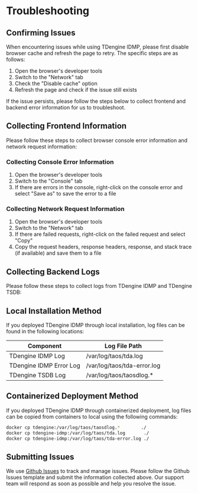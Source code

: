# Troubleshooting

## Confirming Issues

When encountering issues while using TDengine IDMP, please first disable browser cache and refresh the page to retry. The specific steps are as follows:

1. Open the browser's developer tools
2. Switch to the "Network" tab
3. Check the "Disable cache" option
4. Refresh the page and check if the issue still exists

If the issue persists, please follow the steps below to collect frontend and backend error information for us to troubleshoot.

## Collecting Frontend Information

Please follow these steps to collect browser console error information and network request information:

### Collecting Console Error Information

1. Open the browser's developer tools
2. Switch to the "Console" tab
3. If there are errors in the console, right-click on the console error and select "Save as" to save the error to a file

### Collecting Network Request Information

1. Open the browser's developer tools
2. Switch to the "Network" tab
3. If there are failed requests, right-click on the failed request and select "Copy"
4. Copy the request headers, response headers, response, and stack trace (if available) and save them to a file

## Collecting Backend Logs

Please follow these steps to collect logs from TDengine IDMP and TDengine TSDB:

## Local Installation Method

If you deployed TDengine IDMP through local installation, log files can be found in the following locations:

| Component | Log File Path |
|-----------|---------------|
| TDengine IDMP Log | /var/log/taos/tda.log |
| TDengine IDMP Error Log | /var/log/taos/tda-error.log |
| TDengine TSDB Log | /var/log/taos/taosdlog.* |

## Containerized Deployment Method

If you deployed TDengine IDMP through containerized deployment, log files can be copied from containers to local using the following commands:

```bash
docker cp tdengine:/var/log/taos/taosdlog.*        ./
docker cp tdengine-idmp:/var/log/taos/tda.log       ./
docker cp tdengine-idmp:/var/log/taos/tda-error.log ./
```

## Submitting Issues

We use [Github Issues](https://github.com/taosdata/tdengine-idmp-docs/issues/new/choose) to track and manage issues. Please follow the Github Issues template and submit the information collected above. Our support team will respond as soon as possible and help you resolve the issue.

